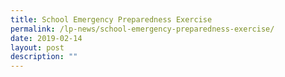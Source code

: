 ```yaml
---
title: School Emergency Preparedness Exercise
permalink: /lp-news/school-emergency-preparedness-exercise/
date: 2019-02-14
layout: post
description: ""
---
```

